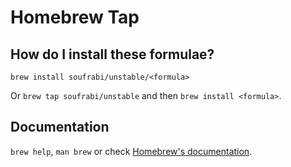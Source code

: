 # Homebrew Tap

## How do I install these formulae?

`brew install soufrabi/unstable/<formula>`

Or `brew tap soufrabi/unstable` and then `brew install <formula>`.

## Documentation

`brew help`, `man brew` or check [Homebrew's documentation](https://docs.brew.sh).
